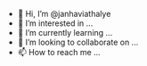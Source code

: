 - 👋 Hi, I’m @janhaviathalye
- 👀 I’m interested in ...
- 🌱 I’m currently learning ...
- 💞️ I’m looking to collaborate on ...
- 📫 How to reach me ...

<!---
janhaviathalye/janhaviathalye is a ✨ special ✨ repository because its `README.md` (this file) appears on your GitHub profile.
You can click the Preview link to take a look at your changes.
--->
